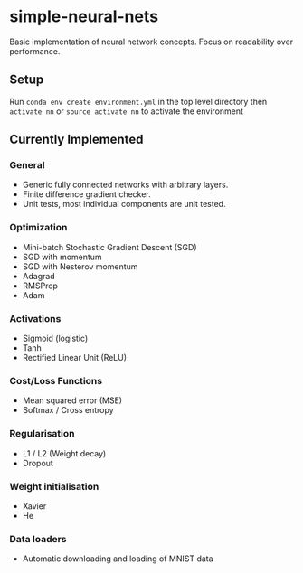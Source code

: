 # simple-neural-nets
Basic implementation of neural network concepts. Focus on readability over performance. 

## Setup
Run `conda env create environment.yml` in the top level directory
then `activate nn` or `source activate nn` to activate the environment

## Currently Implemented
### General
* Generic fully connected networks with arbitrary layers.
* Finite difference gradient checker.
* Unit tests, most individual components are unit tested.
### Optimization
* Mini-batch Stochastic Gradient Descent (SGD)
* SGD with momentum
* SGD with Nesterov momentum
* Adagrad
* RMSProp
* Adam
### Activations
* Sigmoid (logistic)
* Tanh
* Rectified Linear Unit (ReLU) 
### Cost/Loss Functions
* Mean squared error (MSE)
* Softmax / Cross entropy
### Regularisation
* L1 / L2 (Weight decay)
* Dropout
### Weight initialisation
* Xavier
* He
### Data loaders
* Automatic downloading and loading of MNIST data
